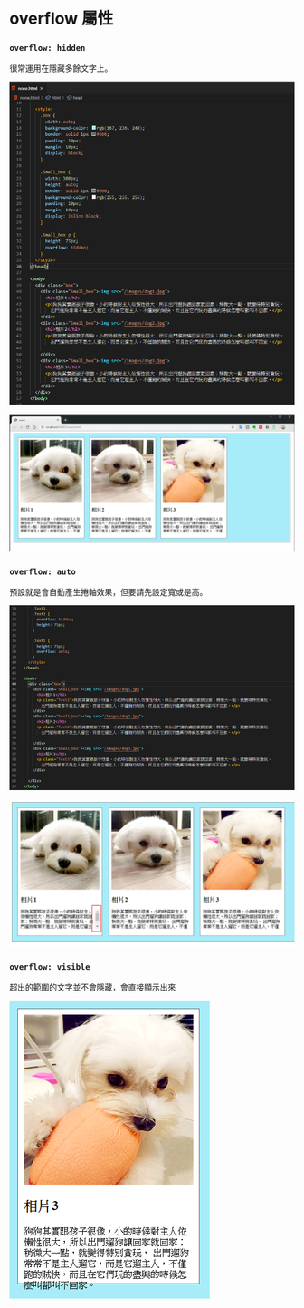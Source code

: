 # overflow 屬性

### **`overflow: hidden`**

很常運用在隱藏多餘文字上。

![](.gitbook/assets/image%20%2814%29.png)

![](.gitbook/assets/image%20%2810%29.png)

### `overflow: auto`

預設就是會自動產生捲軸效果，但要請先設定寬或是高。

![](.gitbook/assets/image%20%289%29.png)

![](.gitbook/assets/image%20%2815%29.png)

### `overflow: visible`

超出的範圍的文字並不會隱藏，會直接顯示出來

![](.gitbook/assets/image%20%2823%29.png)

